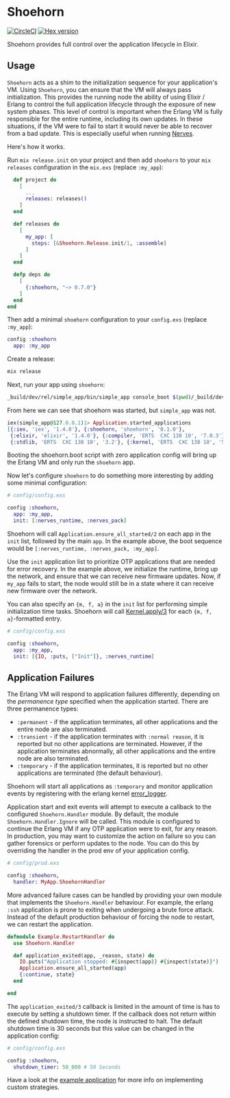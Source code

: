 # Shoehorn

[![CircleCI](https://circleci.com/gh/nerves-project/shoehorn.svg?style=svg)](https://circleci.com/gh/nerves-project/shoehorn)
[![Hex version](https://img.shields.io/hexpm/v/shoehorn.svg "Hex version")](https://hex.pm/packages/shoehorn)

Shoehorn provides full control over the application lifecycle in Elixir.

## Usage

`Shoehorn` acts as a shim to the initialization sequence for your application's
VM. Using `Shoehorn`, you can ensure that the VM will always pass
initialization.  This provides the running node the ability of using Elixir /
Erlang to control the full application lifecycle through the exposure of new
system phases.  This level of control is important when the Erlang VM is fully
responsible for the entire runtime, including its own updates. In these
situations, if the VM were to fail to start it would never be able to recover
from a bad update. This is especially useful when running
[Nerves](https://nerves-project.org).

Here's how it works.

Run `mix release.init` on your project and then add `shoehorn` to your `mix
releases` configuration in the `mix.exs` (replace `:my_app`):

```elixir
  def project do
    [
      ...
      releases: releases()
    ]
  end

  def releases do
    [
      my_app: [
        steps: [&Shoehorn.Release.init/1, :assemble]
      ]
    ]
  end

  defp deps do
    [
      {:shoehorn, "~> 0.7.0"}
    ]
  end
end
```

Then add a minimal `shoehorn` configuration to your `config.exs` (replace
`:my_app`):

```elixir
config :shoehorn
  app: :my_app
```

Create a release:

```sh
mix release
```

Next, run your app using `shoehorn`:

```sh
_build/dev/rel/simple_app/bin/simple_app console_boot $(pwd)/_build/dev/rel/simple_app/bin/shoehorn
```

From here we can see that shoehorn was started, but `simple_app` was not.

```elixir
iex(simple_app@127.0.0.1)1> Application.started_applications
[{:iex, 'iex', '1.4.0'}, {:shoehorn, 'shoehorn', '0.1.0'},
 {:elixir, 'elixir', '1.4.0'}, {:compiler, 'ERTS  CXC 138 10', '7.0.3'},
 {:stdlib, 'ERTS  CXC 138 10', '3.2'}, {:kernel, 'ERTS  CXC 138 10', '5.1.1'}]
```

Booting the shoehorn.boot script with zero application config will bring up the
Erlang VM and only run the `shoehorn` app.

Now let's configure `shoehorn` to do something more interesting by adding some
minimal configuration:

```elixir
# config/config.exs

config :shoehorn,
  app: :my_app,
  init: [:nerves_runtime, :nerves_pack]
```

Shoehorn will call `Application.ensure_all_started/2` on each app in the `init`
list, followed by the main `app`. In the example above, the boot sequence would
be `[:nerves_runtime, :nerves_pack, :my_app]`.

Use the `init` application list to prioritize OTP applications that are needed
for error recovery. In the example above, we initialize the runtime, bring up
the network, and ensure that we can receive new firmware updates. Now, if
`my_app` fails to start, the node would still be in a state where it can receive
new firmware over the network.

You can also specify an `{m, f, a}` in the `init` list for performing simple
initialization time tasks. Shoehorn will call
[Kernel.apply/3](https://hexdocs.pm/elixir/Kernel.html#apply/3) for each `{m, f,
a}`-formatted entry.

```elixir
# config/config.exs

config :shoehorn,
  app: :my_app,
  init: [{IO, :puts, ["Init"]}, :nerves_runtime]
```

## Application Failures

The Erlang VM will respond to application failures differently, depending on the
_permanence type_ specified when the application started. There are three
permanence types:

* `:permanent` - if the application terminates, all other applications and the
  entire node are also terminated.
* `:transient` - if the application terminates with `:normal reason`, it is
  reported but no other applications are terminated. However, if the application
  terminates abnormally, all other applications and the entire node are also
  terminated.
* `:temporary` - if the application terminates, it is reported but no other
  applications are terminated (the default behaviour).

Shoehorn will start all applications as `:temporary` and monitor application
events by registering with the erlang kernel
[error_logger](http://erlang.org/doc/man/error_logger.html).

Application start and exit events will attempt to execute a callback to the
configured `Shoehorn.Handler` module. By default, the module
`Shoehorn.Handler.Ignore` will be called. This module is configured to continue
the Erlang VM if any OTP application were to exit, for any reason. In
production, you may want to customize the action on failure so you can gather
forensics or perform updates to the node.  You can do this by overriding the
handler in the prod env of your application config.

```elixir
# config/prod.exs

config :shoehorn,
  handler: MyApp.ShoehornHandler
```

More advanced failure cases can be handled by providing your own module that
implements the `Shoehorn.Handler` behaviour. For example, the erlang `:ssh`
application is prone to exiting when undergoing a brute force attack. Instead of
the default production behaviour of forcing the node to restart, we can restart
the application.

```elixir
defmodule Example.RestartHandler do
  use Shoehorn.Handler

  def application_exited(app, _reason, state) do
    IO.puts("Application stopped: #{inspect(app)} #{inspect(state)}")
    Application.ensure_all_started(app)
    {:continue, state}
  end

end
```

The `application_exited/3` callback is limited in the amount of time is has to
execute by setting a shutdown timer. If the callback does not return within the
defined shutdown time, the node is instructed to halt. The default shutdown time
is 30 seconds but this value can be changed in the application config:

```elixir
# config/config.exs

config :shoehorn,
  shutdown_timer: 50_000 # 50 Seconds
```

Have a look at the [example
application](https://github.com/nerves-project/shoehorn/tree/main/example) for
more info on implementing custom strategies.
